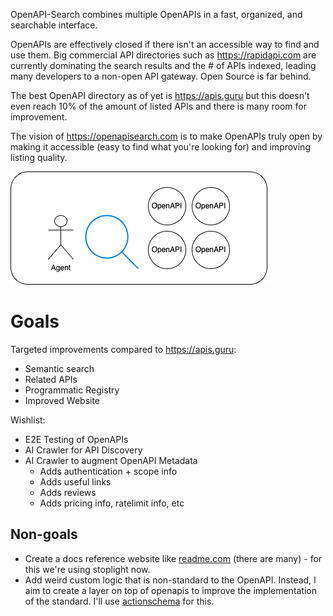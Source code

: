 OpenAPI-Search combines multiple OpenAPIs in a fast, organized, and searchable interface.

OpenAPIs are effectively closed if there isn't an accessible way to find and use them. Big commercial API directories such as https://rapidapi.com are currently dominating the search results and the # of APIs indexed, leading many developers to a non-open API gateway. Open Source is far behind.

The best OpenAPI directory as of yet is https://apis.guru but this doesn't even reach 10% of the amount of listed APIs and there is many room for improvement.

The vision of https://openapisearch.com is to make OpenAPIs truly open by making it accessible (easy to find what you're looking for) and improving listing quality.

![](explorer.drawio.png)

# Goals

Targeted improvements compared to https://apis.guru:

- Semantic search
- Related APIs
- Programmatic Registry
- Improved Website

Wishlist:

- E2E Testing of OpenAPIs
- AI Crawler for API Discovery
- AI Crawler to augment OpenAPI Metadata
  - Adds authentication + scope info
  - Adds useful links
  - Adds reviews
  - Adds pricing info, ratelimit info, etc

## Non-goals

- Create a docs reference website like [readme.com](https://readme.com) (there are many) - for this we're using stoplight now.
- Add weird custom logic that is non-standard to the OpenAPI. Instead, I aim to create a layer on top of openapis to improve the implementation of the standard. I'll use [actionschema](https://actionschema.com) for this.
